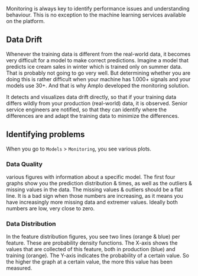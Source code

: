 Monitoring is always key to identify performance issues and understanding behaviour. This is no exception 
to the machine learning services available on the platform.

## Data Drift
Whenever the training data is different from the real-world data, it becomes very difficult for a model to make
correct predictions. Imagine a model that predicts ice cream sales in winter which is trained only on summer data. 
That is probably not going to go very well. But determining whether you are doing this is rather difficult when 
your machine has 1.000+ signals and your models use 30+. And that is why Amplo developed the monitoring solution. 

It detects and visualizes data drift directly, so that if your training data differs wildly from your production (real-world)
data, it is observed. Senior service engineers are notified, so that they can identify where the differences are and
adapt the training data to minimize the differences. 

## Identifying problems
When you go to `Models` > `Monitoring`, you see various plots. 

### Data Quality
various figures with information about a specific model. The first four graphs show you the prediction distribution & times, 
as well as the outliers & missing values in the data. The missing values & outliers should be a flat line. It is a bad
sign when those numbers are increasing, as it means you have increasingly more missing data and extremer values. 
Ideally both numbers are low, very close to zero. 

### Data Distribution
In the feature distribution figures, you see two lines (orange & blue) per feature. These are probability density functions. 
The X-axis shows the values that are collected of this feature, both in production (blue) and training (orange). 
The Y-axis indicates the probability of a certain value. So the higher the graph at a certain value, the more this value
has been measured.
